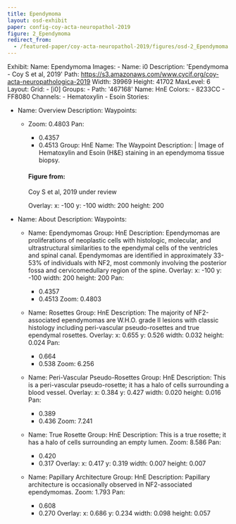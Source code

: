```yaml
---
title: Ependymoma
layout: osd-exhibit
paper: config-coy-acta-neuropathol-2019
figure: 2_Ependymoma
redirect_from: 
  - /featured-paper/coy-acta-neuropathol-2019/figures/osd-2_Ependymoma
---
```

Exhibit:
  Name: Ependymoma
  Images:
    - Name: i0
      Description: 'Ependymoma - Coy S et al, 2019'
      Path: https://s3.amazonaws.com/www.cycif.org/coy-acta-neuropathologica-2019
      Width: 39969
      Height: 41702
      MaxLevel: 6
  Layout:
    Grid:
      - [i0]
  Groups:
    - Path: '467168'
      Name: HnE
      Colors:
        - 8233CC
        - FF8080
      Channels:
        - Hematoxylin
        - Esoin
  Stories:
  - Name: Overview
    Description:
    Waypoints:
    - Zoom: 0.4803
      Pan:
        - 0.4357
        - 0.4513
      Group: HnE
      Name: The Waypoint
      Description: |
        Image of Hematoxylin and Esoin (H&E) staining in an ependymoma tissue biopsy.

        #### Figure from:

        Coy S et al, 2019 under review

      Overlay:
        x: -100
        y: -100
        width: 200
        height: 200

  - Name: About
    Description:
    Waypoints:
    - Name: Ependymomas
      Group: HnE
      Description: Ependymomas are proliferations of neoplastic cells with histologic, molecular, and ultrastructural similarities to the ependymal cells of the ventricles and spinal canal. Ependymomas are identified in approximately 33-53% of individuals with NF2, most commonly involving the posterior fossa and cervicomedullary region of the spine.
      Overlay:
        x:  -100
        y:  -100
        width: 200
        height: 200
      Pan:
        - 0.4357
        - 0.4513
      Zoom: 0.4803

    - Name: Rosettes
      Group: HnE
      Description: The majority of NF2-associated ependymomas are W.H.O. grade II lesions with classic histology including peri-vascular pseudo-rosettes and true ependymal rosettes.
      Overlay:
        x:  0.655
        y:  0.526
        width: 0.032
        height: 0.024
      Pan:
        - 0.664
        - 0.538
      Zoom: 6.256

    - Name: Peri-Vascular Pseudo-Rosettes
      Group: HnE
      Description: This is a peri-vascular pseudo-rosette; it has a halo of cells surrounding a blood vessel.
      Overlay:
        x:  0.384
        y:  0.427
        width: 0.020
        height: 0.016
      Pan:
        - 0.389
        - 0.436
      Zoom: 7.241

    - Name: True Rosette
      Group: HnE
      Description: This is a true rosette; it has a halo of cells surrounding an empty lumen.
      Zoom: 8.586
      Pan:
        - 0.420
        - 0.317
      Overlay:
        x: 0.417
        y: 0.319
        width: 0.007
        height: 0.007

    - Name: Papillary Architecture
      Group: HnE
      Description: Papillary architecture is occasionally observed in NF2-associated ependymomas.
      Zoom: 1.793
      Pan:
        - 0.608
        - 0.270
      Overlay:
        x: 0.686
        y: 0.234
        width: 0.098
        height: 0.057